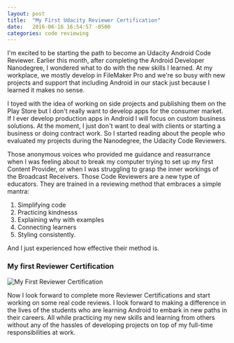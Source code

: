```yaml
---
layout: post
title:  "My First Udacity Reviewer Certification"
date:   2016-06-16 16:54:57 -0500
categories: code reviewing
---
```

I'm excited to be starting the path to become an Udacity Android Code Reviewer. Earlier this month, after completing the Android Developer Nanodegree, I wondered what to do with the new skills I learned. At my workplace, we mostly develop in FileMaker Pro and we're so busy with new projects and support that including Android in our stack just because I learned it makes no sense. 

I toyed with the idea of working on side projects and publishing them on the Play Store but I don't really want to develop apps for the consumer market. If I ever develop production apps in Android I will focus on custom business solutions. At the moment, I just don't want to deal with clients or starting a business or doing contract work. So I started reading about the people who evaluated my projects during the Nanodegree, the Udacity Code Reviewers.

Those anonymous voices who provided me guidance and reasurrance when I was feeling about to break my computer trying to set up my first Content Provider, or when I was struggling to grasp the inner workings of the Broadcast Receivers. Those Code Reviewers are a new type of educators. They are trained in a reviewing method that embraces a simple mantra:

1. Simplifying code
2. Practicing kindnesss
3. Explaining why with examples
4. Connecting learners
5. Styling consistently. 

And I just experienced how effective their method is.

### My first Reviewer Certification
![My First Reviewer Certification](http://throw.rocks/android-code-reviews/first-training-certification.PNG)

Now I look forward to complete more Reviewer Certifications and start working on some real code reviews. I look forward to making a difference in the lives of the students who are learning Android to embark in new paths in their careers. All while practicing my new skills and learning from others without any of the hassles of developing projects on top of my full-time responsibilities at work.
